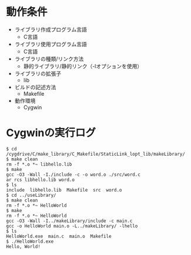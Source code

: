 # 動作条件

* ライブラリ作成プログラム言語
  * C言語
* ライブラリ使用プログラム言語
  * C言語
* ライブラリの種類/リンク方法
  * 静的ライブラリ/静的リンク（-lオプションを使用）
* ライブラリの拡張子
  * lib
* ビルドの記述方法
  * Makefile
* 動作環境
  * Cygwin

# Cygwinの実行ログ

```
$ cd /cygdrive/C/make_library/C_Makefile/StaticLink_lopt_lib/makeLibrary/
$ make clean
rm -f *.o *~ libhello.lib
$ make
gcc -O3 -Wall -I./include -c -o word.o ./src/word.c
ar rcs libhello.lib word.o
$ ls
include  libhello.lib  Makefile  src  word.o
$ cd ../useLibrary/
$ make clean
rm -f *.o *~ HelloWorld
$ make
rm -f *.o *~ HelloWorld
gcc -O3 -Wall -I../makeLibrary/include -c main.c
gcc -o HelloWorld main.o -L../makeLibrary/ -lhello
$ ls
HelloWorld.exe  main.c  main.o  Makefile
$ ./HelloWorld.exe
Hello, World!
```
